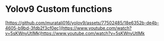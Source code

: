  # Yolov9 Custom functions 



[https://github.com/muratali016/yolov9/assets/77502485/18e6352b-de4b-4605-b9bd-3fdb2f3cf0ec](https://www.youtube.com/watch?v=5sKWnyUtIMk)https://www.youtube.com/watch?v=5sKWnyUtIMk







